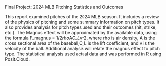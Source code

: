 Final Project: 2024 MLB Pitching Statistics and Outcomes

This report examined pitches of the 2024 MLB season. It includes a review of the physics of pitching and some summary information on pitch types. It also provides analysis for pitch types used and their outcomes (hit, strike, etc.). The Magnus effect will be approximated by the available data, using the formula F_magnus = 1/2*rho*A*C_L*v^2, where rho is air density, A is the cross sectional area of the baseball,C_L is the lift coefficient, and v is the velocity of the ball. Additional analysis will relate the magnus effect to pitch type. The statistical analysis used actual data and was performed in R using Posit.Cloud.
